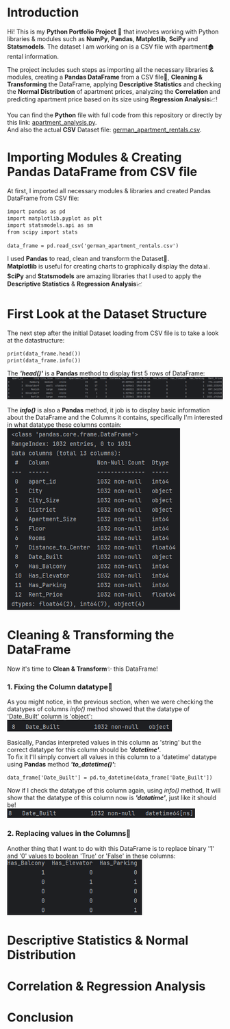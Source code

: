 # Introduction

Hi! This is my **Python Portfolio Project** 🐉 that involves working with Python
libraries & modules such as **NumPy**, **Pandas**, **Matplotlib**, **SciPy** 
and **Statsmodels**. The dataset I am working on is a CSV file with apartment🏚️ rental information.


The project includes such steps as importing all the necessary libraries & modules, creating a 
**Pandas DataFrame** from a CSV file📅, **Cleaning & Transforming** the DataFrame, applying **Descriptive
Statistics** and checking the **Normal Distribution** of apartment prices, analyzing the **Correlation**
and predicting apartment price based on its size using **Regression Analysis**📈!

You can find the **Python** file with full code from this repository or directly by this link: [apartment_analysis.py](apartment_analysis.py).  
And also the actual **CSV** Dataset file: [german_apartment_rentals.csv](german_apartment_rentals.csv).

# Importing Modules & Creating Pandas DataFrame from CSV file

At first, I imported all necessary modules & libraries and created Pandas DataFrame from CSV file:

```
import pandas as pd
import matplotlib.pyplot as plt
import statsmodels.api as sm
from scipy import stats

data_frame = pd.read_csv('german_apartment_rentals.csv')
```

I used **Pandas** to read, clean and transform the Dataset📅.  
**Matplotlib** is useful for creating charts to graphically display the data📊.  
**SciPy** and **Statsmodels** are amazing libraries that I used to apply the 
**Descriptive Statistics** & **Regression Analysis**📈

# First Look at the Dataset Structure

The next step after the initial Dataset loading from CSV file is to take a look at the datastructure:
```
print(data_frame.head())
print(data_frame.info())
```
The **_'head()'_** is a **Pandas** method to display first 5 rows of DataFrame:
![1_first_five_rows.png](assets%2F1_first_five_rows.png)

The **_info()_** is also a **Pandas** method, it job is to display basic information about the DataFrame and 
the Columns it contains, specifically I'm interested in what datatype these columns contain:
![2_dataframe_info.png](assets%2F2_dataframe_info.png)

# Cleaning & Transforming the DataFrame

Now it's time to **Clean & Transform**✨ this DataFrame!

### 1. Fixing the Column datatype🔧
As you might notice, in the previous section, when we were checking the datatypes of columns _info()_ 
method showed that the datatype of 'Date_Built' column is 'object':  
![3_wrong_datatype.png](assets%2F3_wrong_datatype.png)

Basically, Pandas interpreted values in this column as 'string' but the correct datatype for this 
column should be **_'datetime'_**.  
To fix it I'll simply convert all values in this column to a 'datetime' datatype using **Pandas** method 
**_'to_datetime()'_**:
```
data_frame['Date_Built'] = pd.to_datetime(data_frame['Date_Built'])
```
Now if I check the datatype of this column again, using _info()_ method, It will show that the datatype 
of this column now is **_'datatime'_**, just like it should be!    
![4_fixed_datatype.png](assets%2F4_fixed_datatype.png)

### 2. Replacing values in the Columns🔁

Another thing that I want to do with this DataFrame is to replace binary '1' and '0' values to boolean 
'True' or 'False' in these columns:  
![5_int_to_boolean.png](assets%2F5_int_to_boolean.png)



# Descriptive Statistics & Normal Distribution

# Correlation & Regression Analysis

# Conclusion
